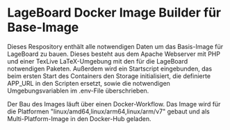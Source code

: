 # LageBoard Docker Image Builder für Base-Image

Dieses Respository enthält alle notwendigen Daten um das Basis-Image für LageBoard zu bauen.
Dieses besteht aus dem Apache Webserver mit PHP und einer TexLive LaTeX-Umgebung mit den für die LageBoard notwendigen Paketen.
Außerdem wird ein Startscript eingebunden, das beim ersten Start des Containers den Storage initialisiert, die definierte APP_URL in den Scripten ersetzt, sowie die notwendigen Umgebungsvariablen im .env-File überschrieben.

Der Bau des Images läuft über einen Docker-Workflow.
Das Image wird für die Platformen "linux/amd64,linux/arm64,linux/arm/v7" gebaut und als Multi-Platform-Image in den Docker-Hub geladen.
